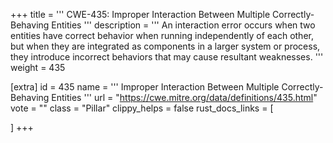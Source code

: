 +++
title = '''
CWE-435: Improper Interaction Between Multiple Correctly-Behaving Entities
'''
description	= '''
An interaction error occurs when two entities have correct behavior when running independently of each other, but when they are integrated as components in a larger system or process, they introduce incorrect behaviors that may cause resultant weaknesses.
'''
weight = 435

[extra]
id = 435
name = '''
Improper Interaction Between Multiple Correctly-Behaving Entities
'''
url = "https://cwe.mitre.org/data/definitions/435.html"
vote = ""
class = "Pillar"
clippy_helps = false
rust_docs_links = [
	
]
+++
